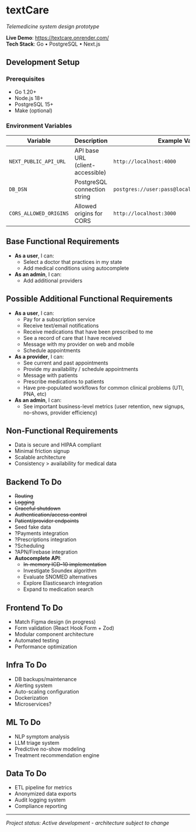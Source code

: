 # textCare
*Telemedicine system design prototype*

**Live Demo**: https://textcare.onrender.com/  
**Tech Stack**: Go • PostgreSQL • Next.js

## Development Setup

### Prerequisites
- Go 1.20+
- Node.js 18+
- PostgreSQL 15+
- Make (optional)

### Environment Variables

| Variable               | Description                                  | Example Value                          |
|------------------------|----------------------------------------------|----------------------------------------|
| `NEXT_PUBLIC_API_URL`  | API base URL (client-accessible)            | `http://localhost:4000`                |
| `DB_DSN`               | PostgreSQL connection string                | `postgres://user:pass@localhost:5432/textcare` |
| `CORS_ALLOWED_ORIGINS` | Allowed origins for CORS                    | `http://localhost:3000`                |

## Base Functional Requirements
- **As a user**, I can:
  - Select a doctor that practices in my state
  - Add medical conditions using autocomplete
- **As an admin**, I can:
  - Add additional providers

## Possible Additional Functional Requirements
- **As a user**, I can:
  - Pay for a subscription service
  - Receive text/email notifications
  - Receive medications that have been prescribed to me
  - See a record of care that I have received
  - Message with my provider on web and mobile
  - Schedule appointments
- **As a provider**, I can:
  - See current and past appointments
  - Provide my availability / schedule appointments
  - Message with patients
  - Prescribe medications to patients
  - Have pre-populated workflows for common clinical problems (UTI, PNA, etc)
- **As an admin**, I can:
  - See important business-level metrics (user retention, new signups, no-shows, provider efficiency)

## Non-Functional Requirements
- Data is secure and HIPAA compliant
- Minimal friction signup
- Scalable architecture
- Consistency > availability for medical data

## Backend To Do

- <s>Routing</s>
- <s>Logging</s>
- <s>Graceful shutdown</s>
- <s>Authentication/access control</s>
- <s>Patient/provider endpoints</s>
- Seed fake data
- ?Payments integration
- ?Prescriptions integration
- ?Scheduling
- ?APN/Firebase integration
- **Autocomplete API**:
  - <s>In-memory ICD-10 implementation</s>
  - Investigate Soundex algorithm
  - Evaluate SNOMED alternatives
  - Explore Elasticsearch integration
  - Expand to medication search

## Frontend To Do

- Match Figma design (in progress)
- Form validation (React Hook Form + Zod)
- Modular component architecture
- Automated testing
- Performance optimization

## Infra To Do

- DB backups/maintenance
- Alerting system
- Auto-scaling configuration
- Dockerization
- Microservices?

## ML To Do

- NLP symptom analysis
- LLM triage system
- Predictive no-show modeling
- Treatment recommendation engine

## Data To Do

- ETL pipeline for metrics
- Anonymized data exports
- Audit logging system
- Compliance reporting

---

*Project status: Active development - architecture subject to change*
